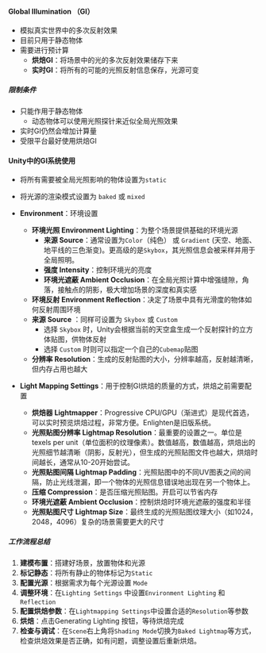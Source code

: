 #### Global Illumination （GI）
- 模拟真实世界中的多次反射效果
- 目前只用于静态物体
- 需要进行预计算
	- **烘焙GI**：将场景中的光的多次反射效果储存下来
	- **实时GI**：将所有的可能的光照反射信息保存，光源可变

##### 限制条件
- 只能作用于静态物体
	- 动态物体可以使用光照探针来近似全局光照效果
- 实时GI仍然会增加计算量
- 受限平台最好使用烘焙GI

#### Unity中的GI系统使用
- 将所有需要被全局光照影响的物体设置为`static`
- 将光源的渲染模式设置为 `baked` 或 `mixed`
- **Environment**：环境设置
	- **环境光照 Environment Lighting**：为整个场景提供基础的环境光源
		- **来源 Source**：通常设置为`Color`（纯色） 或 `Gradient` (天空、地面、地平线的三色渐变)。更高级的是`Skybox`，其光照信息会被采样并用于全局照明。
		- **强度 Intensity**：控制环境光的亮度
		- **环境光遮蔽 Ambient Occlusion**：在全局光照计算中增强缝隙，角落，接触点的阴影，极大增加场景的深度和真实感
	- **环境反射 Environment Reflection**：决定了场景中具有光滑度的物体如何反射周围环境
	- **来源 Source** ：同样可设置为 `Skybox` 或 `Custom`
		- 选择 `Skybox` 时，Unity会根据当前的天空盒生成一个反射探针的立方体贴图，供物体反射
		- 选择 `Custom` 时则可以指定一个自己的`Cubemap`贴图
	- **分辨率 Resolution**：生成的反射贴图的大小，分辨率越高，反射越清晰，但内存占用也越大
	
- **Light Mapping Settings**：用于控制GI烘焙的质量的方式，烘焙之前需要配置
	- **烘焙器 Lightmapper**：Progressive CPU/GPU（渐进式）是现代首选，可以实时预览烘焙过程，非常方便。Enlighten是旧版系统。
	- **光照贴图分辨率 Lightmap Resolution**：最重要的设置之一。单位是texels per unit（单位面积的纹理像素）。数值越高，数值越高，烘焙出的光照细节越清晰（阴影，反射光），但生成的光照贴图文件也越大，烘焙时间越长，通常从10-20开始尝试。
	- **光照贴图间隔 Lightmap Padding**：光照贴图中的不同UV图表之间的间隔，防止光线泄漏，即一个物体的光照信息错误地出现在另一个物体上。
	- **压缩 Compression**：是否压缩光照贴图。开启可以节省内存
	- **环境光遮蔽 Ambient Occlusion**：控制烘焙时环境光遮蔽的强度和半径
	- **光照贴图尺寸 Lightmap Size**：最终生成的光照贴图纹理大小（如1024，2048，4096）复杂的场景需要更大的尺寸

##### 工作流程总结
1. **建模布置**：搭建好场景，放置物体和光源
2. **标记静态**：将所有静止的物体标记为`Static`
3. **配置光源**：根据需求为每个光源设置 `Mode`
4. **调整环境**：在`Lighting Settings` 中设置`Environment Lighting` 和 `Reflection`
5. **配置烘焙参数**：在`Lightmapping Settings`中设置合适的`Resolution`等参数
6. **烘焙**：点击Generating Lighting 按钮，等待烘焙完成
7. **检查与调试**：在`Scene`右上角将`Shading Mode`切换为`Baked Lightmap`等方式，检查烘焙效果是否正确，如有问题，调整设置后重新烘焙。
